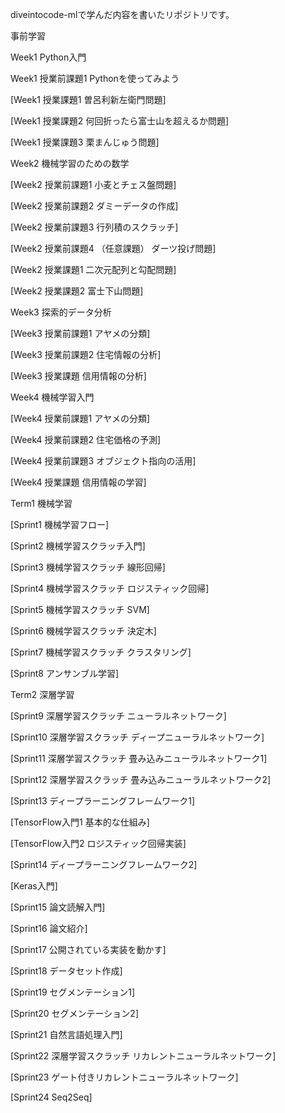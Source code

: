 diveintocode-mlで学んだ内容を書いたリポジトリです。

事前学習


Week1 Python入門



Week1 授業前課題1 Pythonを使ってみよう

[Week1 授業課題1 曽呂利新左衛門問題]

[Week1 授業課題2 何回折ったら富士山を超えるか問題]

[Week1 授業課題3 栗まんじゅう問題]


Week2 機械学習のための数学


[Week2 授業前課題1 小麦とチェス盤問題]

[Week2 授業前課題2 ダミーデータの作成]

[Week2 授業前課題3 行列積のスクラッチ]

[Week2 授業前課題4 （任意課題） ダーツ投げ問題]

[Week2 授業課題1 二次元配列と勾配問題]

[Week2 授業課題2 富士下山問題]

Week3 探索的データ分析

[Week3 授業前課題1 アヤメの分類]

[Week3 授業前課題2 住宅情報の分析]

[Week3 授業課題 信用情報の分析]


Week4 機械学習入門


[Week4 授業前課題1 アヤメの分類]

[Week4 授業前課題2 住宅価格の予測]

[Week4 授業前課題3 オブジェクト指向の活用]

[Week4 授業課題 信用情報の学習]


Term1 機械学習


[Sprint1 機械学習フロー]

[Sprint2 機械学習スクラッチ入門]

[Sprint3 機械学習スクラッチ 線形回帰]

[Sprint4 機械学習スクラッチ ロジスティック回帰]

[Sprint5 機械学習スクラッチ SVM]

[Sprint6 機械学習スクラッチ 決定木]

[Sprint7 機械学習スクラッチ クラスタリング]

[Sprint8 アンサンブル学習]


Term2 深層学習


[Sprint9 深層学習スクラッチ ニューラルネットワーク]

[Sprint10 深層学習スクラッチ ディープニューラルネットワーク]

[Sprint11 深層学習スクラッチ 畳み込みニューラルネットワーク1]

[Sprint12 深層学習スクラッチ 畳み込みニューラルネットワーク2]

[Sprint13 ディープラーニングフレームワーク1]

[TensorFlow入門1 基本的な仕組み]

[TensorFlow入門2 ロジスティック回帰実装]

[Sprint14 ディープラーニングフレームワーク2]

[Keras入門]

[Sprint15 論文読解入門]

[Sprint16 論文紹介]

[Sprint17 公開されている実装を動かす]

[Sprint18 データセット作成]

[Sprint19 セグメンテーション1]

[Sprint20 セグメンテーション2]

[Sprint21 自然言語処理入門]

[Sprint22 深層学習スクラッチ リカレントニューラルネットワーク]

[Sprint23 ゲート付きリカレントニューラルネットワーク]

[Sprint24 Seq2Seq]
